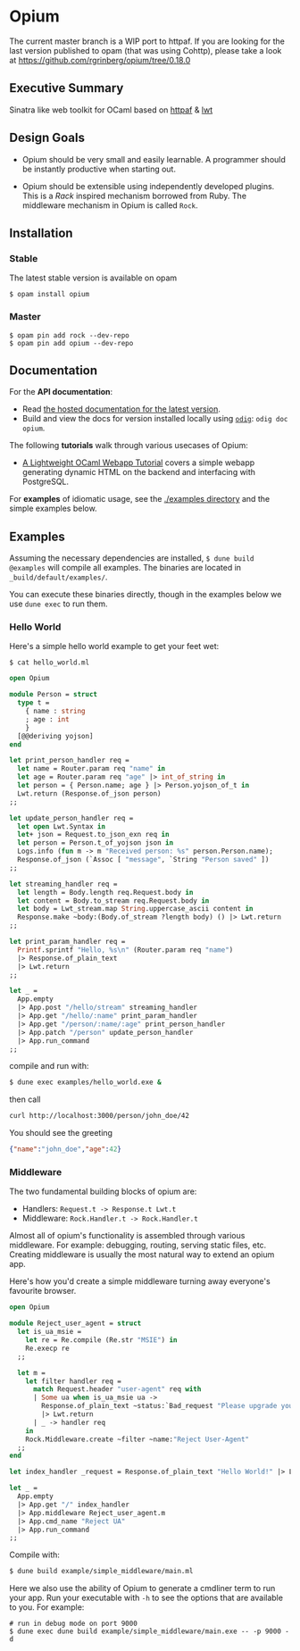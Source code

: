 Opium
=====

The current master branch is a WIP port to httpaf. If you are looking for the last version published to opam (that was using Cohttp), please take a look at https://github.com/rgrinberg/opium/tree/0.18.0

## Executive Summary

Sinatra like web toolkit for OCaml based on [httpaf](https://github.com/inhabitedtype/httpaf/) & [lwt](https://github.com/ocsigen/lwt)

## Design Goals

* Opium should be very small and easily learnable. A programmer should
be instantly productive when starting out.

* Opium should be extensible using independently developed plugins. This is a
_Rack_ inspired mechanism borrowed from Ruby. The middleware mechanism in
Opium is called `Rock`.

## Installation

### Stable

The latest stable version is available on opam

```
$ opam install opium
```

### Master

```
$ opam pin add rock --dev-repo
$ opam pin add opium --dev-repo
```

## Documentation

For the **API documentation**:

- Read [the hosted documentation for the latest version][hosted-docs].
- Build and view the docs for version installed locally using [`odig`][odig]:
  `odig doc opium`.

The following **tutorials** walk through various usecases of Opium:

- [A Lightweight OCaml Webapp Tutorial](https://shonfeder.gitlab.io/ocaml_webapp/) 
  covers a simple webapp generating dynamic HTML on the backend and 
  interfacing with PostgreSQL.

For **examples** of idiomatic usage, see the [./examples directory](./examples)
and the simple examples below.

[hosted-docs]: https://rgrinberg.github.io/opium/
[odig]: https://github.com/b0-system/odig

## Examples

Assuming the necessary dependencies are installed, `$ dune build @examples` will
compile all examples. The binaries are located in `_build/default/examples/`.

You can execute these binaries directly, though in the examples below we use
`dune exec` to run them.

### Hello World

Here's a simple hello world example to get your feet wet:

`$ cat hello_world.ml`

``` ocaml
open Opium

module Person = struct
  type t =
    { name : string
    ; age : int
    }
  [@@deriving yojson]
end

let print_person_handler req =
  let name = Router.param req "name" in
  let age = Router.param req "age" |> int_of_string in
  let person = { Person.name; age } |> Person.yojson_of_t in
  Lwt.return (Response.of_json person)
;;

let update_person_handler req =
  let open Lwt.Syntax in
  let+ json = Request.to_json_exn req in
  let person = Person.t_of_yojson json in
  Logs.info (fun m -> m "Received person: %s" person.Person.name);
  Response.of_json (`Assoc [ "message", `String "Person saved" ])
;;

let streaming_handler req =
  let length = Body.length req.Request.body in
  let content = Body.to_stream req.Request.body in
  let body = Lwt_stream.map String.uppercase_ascii content in
  Response.make ~body:(Body.of_stream ?length body) () |> Lwt.return
;;

let print_param_handler req =
  Printf.sprintf "Hello, %s\n" (Router.param req "name")
  |> Response.of_plain_text
  |> Lwt.return
;;

let _ =
  App.empty
  |> App.post "/hello/stream" streaming_handler
  |> App.get "/hello/:name" print_param_handler
  |> App.get "/person/:name/:age" print_person_handler
  |> App.patch "/person" update_person_handler
  |> App.run_command
;;
```

compile and run with:

```sh
$ dune exec examples/hello_world.exe &
```

then call

```sh
curl http://localhost:3000/person/john_doe/42 
```

You should see the greeting

```json
{"name":"john_doe","age":42}
```

### Middleware

The two fundamental building blocks of opium are:

* Handlers: `Request.t -> Response.t Lwt.t`
* Middleware: `Rock.Handler.t -> Rock.Handler.t`

Almost all of opium's functionality is assembled through various
middleware. For example: debugging, routing, serving static files,
etc. Creating middleware is usually the most natural way to extend an
opium app.

Here's how you'd create a simple middleware turning away everyone's
favourite browser.

``` ocaml
open Opium

module Reject_user_agent = struct
  let is_ua_msie =
    let re = Re.compile (Re.str "MSIE") in
    Re.execp re
  ;;

  let m =
    let filter handler req =
      match Request.header "user-agent" req with
      | Some ua when is_ua_msie ua ->
        Response.of_plain_text ~status:`Bad_request "Please upgrade your browser"
        |> Lwt.return
      | _ -> handler req
    in
    Rock.Middleware.create ~filter ~name:"Reject User-Agent"
  ;;
end

let index_handler _request = Response.of_plain_text "Hello World!" |> Lwt.return

let _ =
  App.empty
  |> App.get "/" index_handler
  |> App.middleware Reject_user_agent.m
  |> App.cmd_name "Reject UA"
  |> App.run_command
;;
```

Compile with:

```sh
$ dune build example/simple_middleware/main.ml
```

Here we also use the ability of Opium to generate a cmdliner term to run your
app. Run your executable with `-h` to see the options that are available to you.
For example:

```
# run in debug mode on port 9000
$ dune exec dune build example/simple_middleware/main.exe -- -p 9000 -d
```
